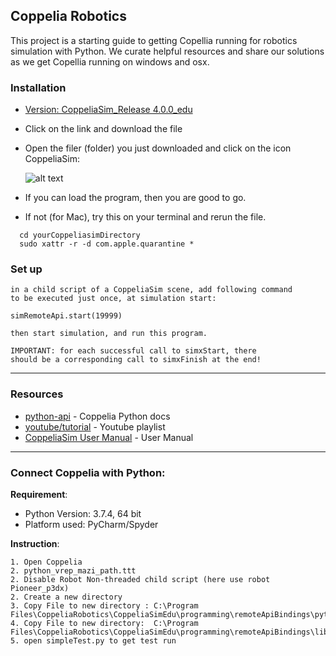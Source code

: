 ## Coppelia Robotics
This project is a starting guide to getting Copellia running for robotics simulation with Python. We curate helpful resources and share our solutions as we get Copellia running on windows and osx.



### Installation

- [Version: CoppeliaSim_Release 4.0.0_edu](https://www.coppeliarobotics.com/previousVersions)
- Click on the link and download the file
- Open the filer (folder) you just downloaded and click on the icon CoppeliaSim:

  ![alt text](https://niryo.com/wp-content/uploads/2019/12/CoppeliaSim.png)
  
 - If you can load the program, then you are good to go.
 - If not (for Mac), try this on your terminal and rerun the file. 
```
  cd yourCoppeliasimDirectory
  sudo xattr -r -d com.apple.quarantine *
```

### Set up

```Make sure to have the server side running in CoppeliaSim: 
in a child script of a CoppeliaSim scene, add following command
to be executed just once, at simulation start:

simRemoteApi.start(19999)

then start simulation, and run this program.

IMPORTANT: for each successful call to simxStart, there
should be a corresponding call to simxFinish at the end!
```

---

### Resources
- [python-api](https://www.coppeliarobotics.com/helpFiles/en/remoteApiFunctionsPython.htm) - Coppelia Python docs
- [youtube/tutorial](https://www.youtube.com/playlist?list=PLjzuoBhdtaXOoqkJUqhYQletLLnJP8vjZ) - Youtube playlist
- [CoppeliaSim User Manual](https://www.coppeliarobotics.com/helpFiles/index.html) - User Manual

---

### Connect Coppelia with Python:

**Requirement**:  

- Python Version: 3.7.4, 64 bit
- Platform used: PyCharm/Spyder


**Instruction**:
```
1. Open Coppelia
2. python_vrep_mazi_path.ttt
2. Disable Robot Non-threaded child script (here use robot Pioneer_p3dx)
2. Create a new directory
3. Copy File to new directory : C:\Program Files\CoppeliaRobotics\CoppeliaSimEdu\programming\remoteApiBindings\python\python 
4. Copy File to new directory:  C:\Program Files\CoppeliaRobotics\CoppeliaSimEdu\programming\remoteApiBindings\lib\lib\Windows\remoteApi.dll
5. open simpleTest.py to get test run
```


